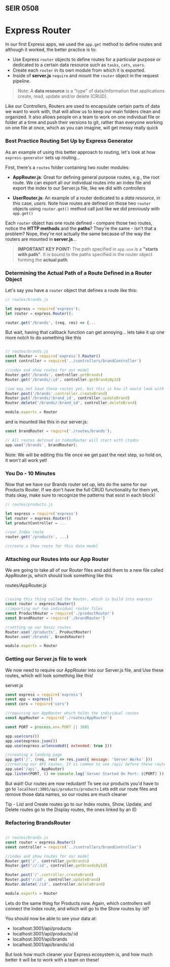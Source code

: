 ## SEIR 0508

# Express Router


In our first Express apps, we used the `app.get` method to define routes and although it worked, the better practice is to:

- Use Express `router` objects to define routes for a particular purpose or dedicated to a certain data resource such as `tasks`, `cats`, `users`.
- Create each `router` in its own module from which it is exported.
- Inside of **server.js** `require` and mount the `router` object in the request pipeline.

> Note:  A **data resource** is a "type" of data/information that applications create, read, update and/or delete (CRUD).

Like our Controllers, Routers are used to encapsulate certain parts of data we want to work with, that will allow us to keep our main folders clean and organized. It also allows people on a team to work on one individual file or folder at a time and push their versions to git, rather than everyone working on one file at once, which as you can imagine, will get messy really quick

### Best Practice Routing Set Up by Express Generator

As an example of using this better approach to routing, let's look at how `express-generator` sets up routing...

First, there's a `routes` folder containing two router modules:

- **AppRouter.js**: Great for defining general purpose routes, e.g., the root route. We can export all our individual routes into an index file and export the index to our Server.js file, like we did with controllers

- **UserRouter.js**: An example of a router dedicated to a _data resource_, in this case, _users_.
Note how routes are defined on those two `router` objects using `router.get()` method call just like we did previously with `app.get()`

Each `router` object has one route defined - compare those two routes, notice the **HTTP methods** and the **paths**?  They're the same - isn't that a problem?  Nope, they're not actually the same because of the way the routers are mounted in **server.js**...


> **IMPORTANT KEY POINT:** The path specified in `app.use` is a **"starts with path"**. It is bound to the paths specified in the router object forming the **actual path**.

### Determining the Actual Path of a Route Defined in a Router Object

Let's say you have a `router` object that defines a route like this:

```js
// routes/brands.js

let express = require('express');
let router = express.Router();

router.get('/brands', (req, res) => {...
```

But wait, having that callback function can get annoying... lets take it up one more notch to do something like this

```js

// routes/brands.js
const Router = require('express').Router()
const controller = require('../controllers/brandController')

//index and show routes for our model
Router.get('/brands', controller.getBrands)
Router.get('/brands/:id', controller.getBrandsById)

//we may not have these routes yet, but this is how it would look with full CRUD on a model
Router.post('/brands'.controller.createBrand)
Router.put('/brands/:brand_id', controller.updateBrand)
Router.delete('/brands/:brand_id', controller.deleteBrand)

module.exports = Router
```
	
and is mounted like this in our server.js:
	
```js
const brandRouter = require('./routes/brands');

// All routes defined in todosRouter will start with /todos
app.use('/brands', brandRouter);
```

Note: We will be editing this file once we get past the next step, so hold on, it won't all work yet!

### You Do - 10 Minutes
Now that we have our Brands router set up, lets do the same for our Products Router. If we don't have the full CRUD functionality for them yet, thats okay, make sure to recognize the patterns that exist in each block!


```js
// routes/products.js

let express = require('express')
let router = express.Router()
let productController = ...

//our Index route
router.get('/products', ...)

//create a Show route for this data model
```

### Attaching our Routes into our App Router
	
We are going to take all of our Router files and add them to a new file called AppRouter.js, which should look something like this

routes/AppRouter.js
```js

//using this thing called the Router, which is build into express
const router = express.Router()
//importing our two individual router files
const ProductRouter = require('./productRouter')
const BrandRouter = require('./brandRouter')

//setting up our basic routes
Router.use('/products', ProductRouter)
Router.use('/brands', BrandsRouter)

module.exports = Router
```


### Getting our Server.js file to work

We now need to require our AppRouter into our Server.js file, and Use these routes, which will look something like this!

server.js
```js
const express = require('express')
const app = express()
const cors = require('cors')

//requiring our AppRouter which holds the individual routes
const AppRouter = require('./routes/AppRouter')

const PORT = process.env.PORT || 3001

app.use(cors())
app.use(express.json())
app.use(express.urlencoded({ extended: true }))

//creating a landing page
app.get('/', (req, res) => res.json({ message: 'Server Works' }))
//creating our API routes. It is common to see /api/ before these routes so that you know which part of your page you are working in, and so that you can have other pages (Login, Register...) that are completely removed from these data points
app.use('/api', AppRouter)
app.listen(PORT, () => console.log(`Server Started On Port: ${PORT}`))

```

But wait! Our routes are now redudant! To see our products you'd have to go to `localhost:3001/api/products/products`
Lets edit our route files and remove those data names, so our routes are much cleaner

Tip - List and Create routes go to our Index routes, Show, Update, and Delete routes go to the Display routes, the ones linked by an ID

### Refactoring BrandsRouter


```js

// routes/brands.js
const router = express.Router()
const controller = require('../controllers/brandController')

//index and show routes for our model
Router.get('/', controller.getBrands)
Router.get('//:id', controller.getBrandsById)

Router.post('/'.controller.createBrand)
Router.put('/:id', controller.updateBrand)
Router.delete('/id', controller.deleteBrand)

module.exports = Router

```

Lets do the same thing for Products now. Again, which controllers will connect the Index route, and which will go to the Show routes by :id?



You should now be able to see your data at:
- localhost:3001/api/products
- localhost:3001/api/products/:id
- localhost:3001/api/brands
- localhost:3001/api/brands/:id

But look how much cleaner your Express ecosystem is, and how much better it will be to work with a team on these!

